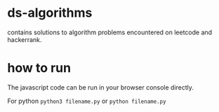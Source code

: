 # ds-algorithms
contains solutions to algorithm problems encountered on leetcode and hackerrank.

# how to run
The javascript code can be run in your browser console directly.

For python `python3 filename.py` or `python filename.py`
